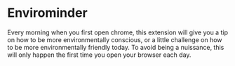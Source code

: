 # Envirominder
Every morning when you first open chrome, this extension will give you a tip on how to be more environmentally conscious, or a little challenge on how to be more environmentally friendly today. To avoid being a nuissance, this will only happen the first time you open your browser each day.
